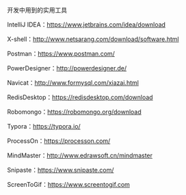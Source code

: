 开发中用到的实用工具

IntelliJ IDEA：https://www.jetbrains.com/idea/download

X-shell：http://www.netsarang.com/download/software.html

Postman：https://www.postman.com/

PowerDesigner：http://powerdesigner.de/

Navicat：http://www.formysql.com/xiazai.html

RedisDesktop：https://redisdesktop.com/download

Robomongo：https://robomongo.org/download

Typora：https://typora.io/

ProcessOn：https://processon.com/

MindMaster：http://www.edrawsoft.cn/mindmaster

Snipaste：https://www.snipaste.com/

ScreenToGif：https://www.screentogif.com

